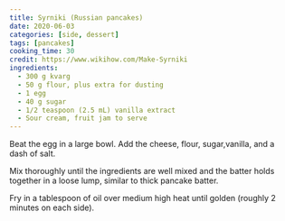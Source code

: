 ```yaml
---
title: Syrniki (Russian pancakes)
date: 2020-06-03
categories: [side, dessert]
tags: [pancakes]
cooking_time: 30
credit: https://www.wikihow.com/Make-Syrniki
ingredients:
  - 300 g kvarg
  - 50 g flour, plus extra for dusting
  - 1 egg
  - 40 g sugar
  - 1/2 teaspoon (2.5 mL) vanilla extract
  - Sour cream, fruit jam to serve
---
```


Beat the egg in a large bowl. Add the cheese, flour, sugar,vanilla, and a dash of salt.

Mix thoroughly until the ingredients are well mixed and the batter holds together in a loose lump, similar to thick pancake batter.

Fry in a tablespoon of oil over medium high heat until golden (roughly 2 minutes on each side).
